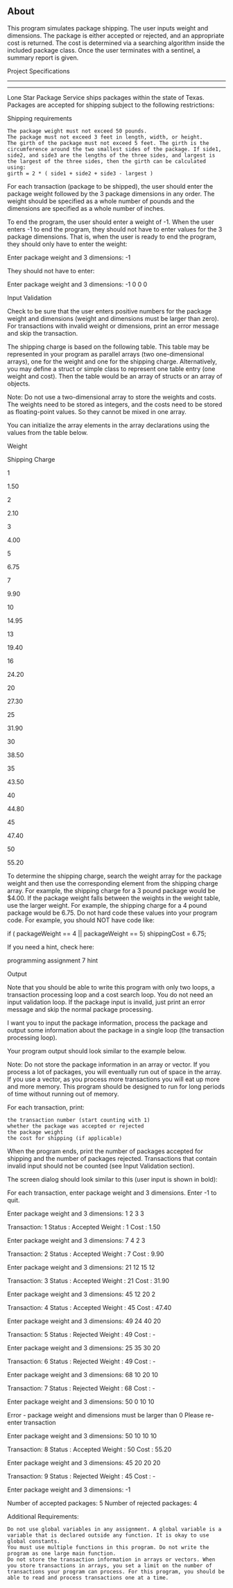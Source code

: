 About
----------------

This program simulates package shipping. The user inputs weight 
and dimensions. The package is either accepted or rejected, and 
an appropriate cost is returned. The cost is determined via 
a searching algorithm inside the included package class. Once
the user terminates with a sentinel, a summary report is given.


Project Specifications
**********************
**********************


Lone Star Package Service ships packages within the state of Texas. Packages are accepted for shipping subject to the following restrictions:

Shipping requirements

    The package weight must not exceed 50 pounds.
    The package must not exceed 3 feet in length, width, or height.
    The girth of the package must not exceed 5 feet. The girth is the circumference around the two smallest sides of the package. If side1, side2, and side3 are the lengths of the three sides, and largest is the largest of the three sides, then the girth can be calculated using:
    girth = 2 * ( side1 + side2 + side3 - largest ) 

For each transaction (package to be shipped), the user should enter the package weight followed by the 3 package dimensions in any order. The weight should be specified as a whole number of pounds and the dimensions are specified as a whole number of inches.

To end the program, the user should enter a weight of -1. When the user enters -1 to end the program, they should not have to enter values for the 3 package dimensions. That is, when the user is ready to end the program, they should only have to enter the weight:

Enter package weight and 3 dimensions: -1

They should not have to enter:

Enter package weight and 3 dimensions: -1 0 0 0

Input Validation

Check to be sure that the user enters positive numbers for the package weight and dimensions (weight and dimensions must be larger than zero). For transactions with invalid weight or dimensions, print an error message and skip the transaction.

The shipping charge is based on the following table. This table may be represented in your program as parallel arrays (two one-dimensional arrays), one for the weight and one for the shipping charge. Alternatively, you may define a struct or simple class to represent one table entry (one weight and cost). Then the table would be an array of structs or an array of objects.

Note: Do not use a two-dimensional array to store the weights and costs. The weights need to be stored as integers, and the costs need to be stored as floating-point values. So they cannot be mixed in one array.

You can initialize the array elements in the array declarations using the values from the table below.

Weight
	

Shipping Charge

1
	

1.50

2
	

2.10

3
	

4.00

5
	

6.75

7
	

9.90

10
	

14.95

13
	

19.40

16
	

24.20

20
	

27.30

25
	

31.90

30
	

38.50

35
	

43.50

40
	

44.80

45
	

47.40

50
	

55.20

To determine the shipping charge, search the weight array for the package weight and then use the corresponding element from the shipping charge array. For example, the shipping charge for a 3 pound package would be $4.00. If the package weight falls between the weights in the weight table, use the larger weight. For example, the shipping charge for a 4 pound package would be 6.75. Do not hard code these values into your program code. For example, you should NOT have code like:

if ( packageWeight == 4 || packageWeight == 5)
   shippingCost = 6.75;

If you need a hint, check here:

programming assignment 7 hint

Output

Note that you should be able to write this program with only two loops, a transaction processing loop and a cost search loop. You do not need an input validation loop. If the package input is invalid, just print an error message and skip the normal package processing.

I want you to input the package information, process the package and output some information about the package in a single loop (the transaction processing loop).

Your program output should look similar to the example below.

Note: Do not store the package information in an array or vector. If you process a lot of packages, you will eventually run out of space in the array. If you use a vector, as you process more transactions you will eat up more and more memory. This program should be designed to run for long periods of time without running out of memory.

For each transaction, print:

    the transaction number (start counting with 1)
    whether the package was accepted or rejected
    the package weight
    the cost for shipping (if applicable) 

When the program ends, print the number of packages accepted for shipping and the number of packages rejected. Transactions that contain invalid input should not be counted (see Input Validation section).

The screen dialog should look similar to this (user input is shown in bold):

For each transaction, enter package weight and 3 dimensions.
Enter -1 to quit.

Enter package weight and 3 dimensions: 1 2 3 3

Transaction:         1
Status     :  Accepted
Weight     :         1
Cost       :      1.50

Enter package weight and 3 dimensions: 7 4 2 3

Transaction:         2
Status     :  Accepted
Weight     :         7
Cost       :      9.90

Enter package weight and 3 dimensions: 21 12 15 12

Transaction:         3
Status     :  Accepted
Weight     :        21
Cost       :     31.90

Enter package weight and 3 dimensions: 45 12 20 2

Transaction:         4
Status     :  Accepted
Weight     :        45
Cost       :     47.40

Enter package weight and 3 dimensions: 49 24 40 20

Transaction:         5
Status     :  Rejected
Weight     :        49
Cost       :         -

Enter package weight and 3 dimensions: 25 35 30 20

Transaction:         6
Status     :  Rejected
Weight     :        49
Cost       :         -

Enter package weight and 3 dimensions: 68 10 20 10

Transaction:         7
Status     :  Rejected
Weight     :        68
Cost       :         -

Enter package weight and 3 dimensions: 50 0 10 10

Error - package weight and dimensions must be larger than 0
Please re-enter transaction

Enter package weight and 3 dimensions: 50 10 10 10

Transaction:         8
Status     :  Accepted
Weight     :        50
Cost       :     55.20

Enter package weight and 3 dimensions: 45 20 20 20

Transaction:         9
Status     :  Rejected
Weight     :        45
Cost       :         -

Enter package weight and 3 dimensions: -1

Number of accepted packages: 5
Number of rejected packages: 4

 

Additional Requirements:

    Do not use global variables in any assignment. A global variable is a variable that is declared outside any function. It is okay to use global constants.
    You must use multiple functions in this program. Do not write the program as one large main function.
    Do not store the transaction information in arrays or vectors. When you store transactions in arrays, you set a limit on the number of transactions your program can process. For this program, you should be able to read and process transactions one at a time.